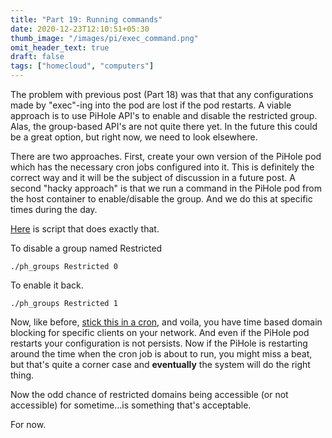 ```yaml
---
title: "Part 19: Running commands"
date: 2020-12-23T12:10:51+05:30
thumb_image: "/images/pi/exec_command.png"
omit_header_text: true
draft: false
tags: ["homecloud", "computers"]
---
```


The problem with previous post (Part 18) was that that any configurations made by "exec"-ing into the pod are lost if the pod restarts. A viable approach is to use PiHole API's to enable and disable the restricted group. Alas, the group-based API's are not quite there yet. In the future this could be a great option, but right now, we need to look elsewhere. 

There are two approaches. First, create your own version of the PiHole pod which has the necessary cron jobs configured into it. This is definitely the correct way and it will be the subject of discussion in a future post. A second "hacky approach" is that we run a command in the PiHole pod from the host container to enable/disable the group. And we do this at specific times during the day. 

[Here](https://github.com/devqurious/homecloud/blob/main/yml/pihole/ph_groups.py) is script that does exactly that. 

To disable a group named Restricted

```
./ph_groups Restricted 0
```

To enable it back.

```
./ph_groups Restricted 1
```

Now, like before, [stick this in a cron](https://github.com/devqurious/homecloud/blob/main/yml/pihole/ph_cron.cron), and voila, you have time based domain blocking for specific clients on your network. And even if the PiHole pod restarts your configuration is not persists. Now if the PiHole is restarting around the time when the cron job is about to run, you might miss a beat, but that's quite a corner case and **eventually** the system will do the right thing. 

Now the odd chance of restricted domains being accessible (or not accessible) for sometime...is something that's acceptable.

For now.